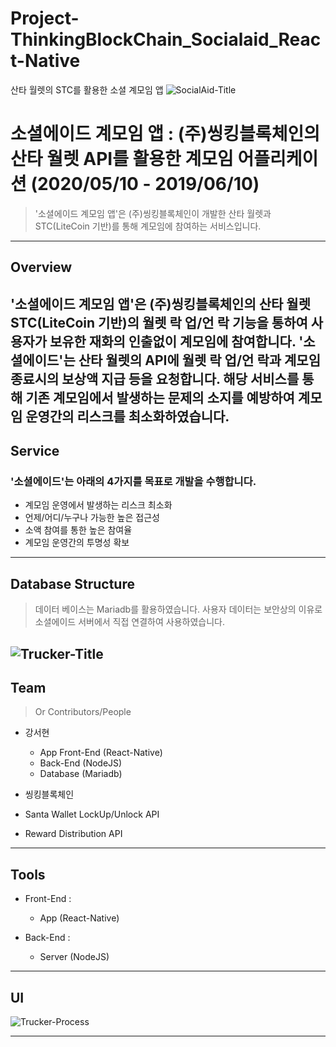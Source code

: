 # Project-ThinkingBlockChain_Socialaid_React-Native
산타 월렛의 STC를 활용한 소셜 계모임 앱
<img src="https://user-images.githubusercontent.com/52062612/91524717-d9d1c600-e93a-11ea-9655-b31e87c6de88.png" title="SocialAid" alt="SocialAid-Title"></a>

# 소셜에이드 계모임 앱 : (주)씽킹블록체인의 산타 월렛 API를 활용한 계모임 어플리케이션 (2020/05/10 - 2019/06/10)

> '소셜에이드 계모임 앱'은 (주)씽킹블록체인이 개발한 산타 월렛과 STC(LiteCoin 기반)를 통해 계모임에 참여하는 서비스입니다.
<hr/>

## Overview

'소셜에이드 계모임 앱'은 (주)씽킹블록체인의 산타 월렛 STC(LiteCoin 기반)의 월렛 락 업/언 락 기능을 통하여 사용자가 보유한 재화의 인출없이 계모임에 참여합니다. '소셜에이드'는 산타 월렛의 API에 월렛 락 업/언 락과 계모임 종료시의 보상액 지급 등을 요청합니다. 해당 서비스를 통해 기존 계모임에서 발생하는 문제의 소지를 예방하여 계모임 운영간의 리스크를 최소화하였습니다.
---

## Service

### '소셜에이드'는 아래의 4가지를 목표로 개발을 수행합니다.

- 계모임 운영에서 발생하는 리스크 최소화 
- 언제/어디/누구나 가능한 높은 접근성
- 소액 참여를 통한 높은 참여율
- 계모임 운영간의 투명성 확보


---
## Database Structure
> 데이터 베이스는 Mariadb를 활용하였습니다. 사용자 데이터는 보안상의 이유로 소셜에이드 서버에서 직접 연결하여 사용하였습니다.

<img src="https://user-images.githubusercontent.com/52062612/91524558-78a9f280-e93a-11ea-9a21-545706ab23ae.jpg" title="Trucker" alt="Trucker-Title"></a>
---

## Team

> Or Contributors/People

- 강서현
  - App Front-End (React-Native)
  - Back-End (NodeJS)
  - Database (Mariadb)
  
- 씽킹블록체인
 - Santa Wallet LockUp/Unlock API
 - Reward Distribution API

---

## Tools

- Front-End : 
  - App (React-Native)

- Back-End : 
  - Server (NodeJS)

---
## UI
<img src="https://user-images.githubusercontent.com/52062612/80167156-9e388f80-861a-11ea-8271-b80322cb8ea0.png" title="Trucker_Process" alt="Trucker-Process">

---

